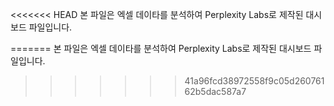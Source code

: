<<<<<<< HEAD
본 파일은 엑셀 데이타를 분석하여
Perplexity Labs로 제작된 대시보드 파일입니다. 

=======
본 파일은 엑셀 데이타를 분석하여
Perplexity Labs로 제작된 대시보드 파일입니다. 

>>>>>>> 41a96fcd38972558f9c05d26076162b5dac587a7
